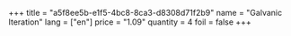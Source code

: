+++
title = "a5f8ee5b-e1f5-4bc8-8ca3-d8308d71f2b9"
name = "Galvanic Iteration"
lang = ["en"]
price = "1.09"
quantity = 4
foil = false
+++
